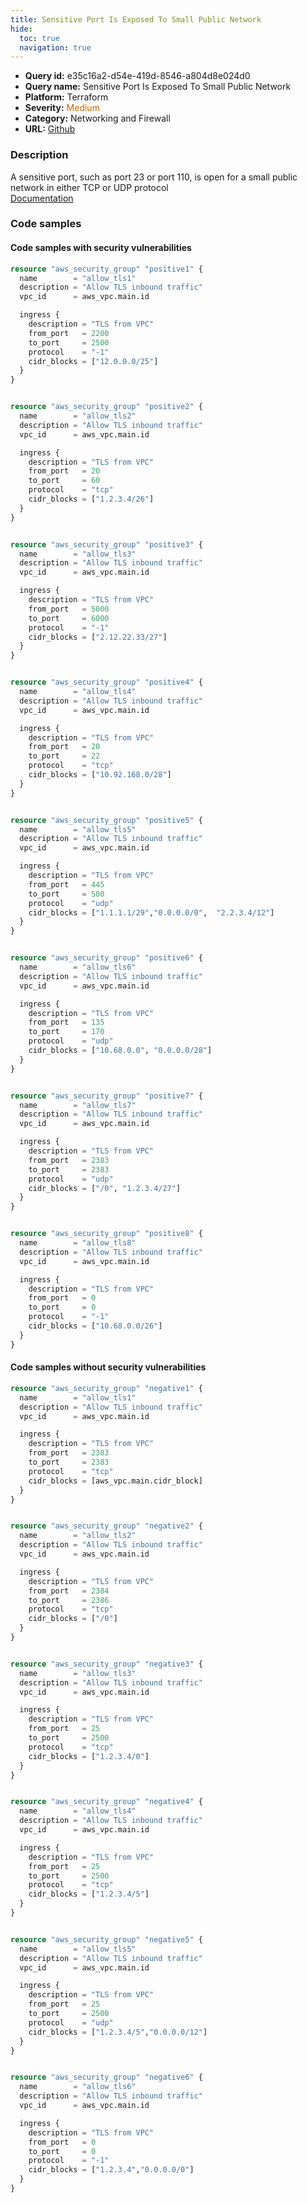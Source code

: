 ```yaml
---
title: Sensitive Port Is Exposed To Small Public Network
hide:
  toc: true
  navigation: true
---
```


<style>
  .highlight .hll {
    background-color: #ff171742;
  }
  .md-content {
    max-width: 1100px;
    margin: 0 auto;
  }
</style>

-   **Query id:** e35c16a2-d54e-419d-8546-a804d8e024d0
-   **Query name:** Sensitive Port Is Exposed To Small Public Network
-   **Platform:** Terraform
-   **Severity:** <span style="color:#C60">Medium</span>
-   **Category:** Networking and Firewall
-   **URL:** [Github](https://github.com/Checkmarx/kics/tree/master/assets/queries/terraform/aws/sensitive_port_is_exposed_to_small_public_network)

### Description
A sensitive port, such as port 23 or port 110, is open for a small public network in either TCP or UDP protocol<br>
[Documentation](https://registry.terraform.io/providers/hashicorp/aws/latest/docs/resources/security_group)

### Code samples
#### Code samples with security vulnerabilities
```tf title="Postitive test num. 1 - tf file" hl_lines="96 66 36 6 111 81 51 21"
resource "aws_security_group" "positive1" {
  name        = "allow_tls1"
  description = "Allow TLS inbound traffic"
  vpc_id      = aws_vpc.main.id

  ingress {
    description = "TLS from VPC"
    from_port   = 2200
    to_port     = 2500
    protocol    = "-1"
    cidr_blocks = ["12.0.0.0/25"]
  }
}


resource "aws_security_group" "positive2" {
  name        = "allow_tls2"
  description = "Allow TLS inbound traffic"
  vpc_id      = aws_vpc.main.id

  ingress {
    description = "TLS from VPC"
    from_port   = 20
    to_port     = 60
    protocol    = "tcp"
    cidr_blocks = ["1.2.3.4/26"]
  }
}


resource "aws_security_group" "positive3" {
  name        = "allow_tls3"
  description = "Allow TLS inbound traffic"
  vpc_id      = aws_vpc.main.id

  ingress {
    description = "TLS from VPC"
    from_port   = 5000
    to_port     = 6000
    protocol    = "-1"
    cidr_blocks = ["2.12.22.33/27"]
  }
}


resource "aws_security_group" "positive4" {
  name        = "allow_tls4"
  description = "Allow TLS inbound traffic"
  vpc_id      = aws_vpc.main.id

  ingress {
    description = "TLS from VPC"
    from_port   = 20
    to_port     = 22
    protocol    = "tcp"
    cidr_blocks = ["10.92.168.0/28"]
  }
}


resource "aws_security_group" "positive5" {
  name        = "allow_tls5"
  description = "Allow TLS inbound traffic"
  vpc_id      = aws_vpc.main.id

  ingress {
    description = "TLS from VPC"
    from_port   = 445
    to_port     = 500
    protocol    = "udp"
    cidr_blocks = ["1.1.1.1/29","0.0.0.0/0",  "2.2.3.4/12"]
  }
}


resource "aws_security_group" "positive6" {
  name        = "allow_tls6"
  description = "Allow TLS inbound traffic"
  vpc_id      = aws_vpc.main.id

  ingress {
    description = "TLS from VPC"
    from_port   = 135
    to_port     = 170
    protocol    = "udp"
    cidr_blocks = ["10.68.0.0", "0.0.0.0/28"]
  }
}


resource "aws_security_group" "positive7" {
  name        = "allow_tls7"
  description = "Allow TLS inbound traffic"
  vpc_id      = aws_vpc.main.id

  ingress {
    description = "TLS from VPC"
    from_port   = 2383
    to_port     = 2383
    protocol    = "udp"
    cidr_blocks = ["/0", "1.2.3.4/27"]
  }
}


resource "aws_security_group" "positive8" {
  name        = "allow_tls8"
  description = "Allow TLS inbound traffic"
  vpc_id      = aws_vpc.main.id

  ingress {
    description = "TLS from VPC"
    from_port   = 0
    to_port     = 0
    protocol    = "-1"
    cidr_blocks = ["10.68.0.0/26"]
  }
}

```


#### Code samples without security vulnerabilities
```tf title="Negative test num. 1 - tf file"
resource "aws_security_group" "negative1" {
  name        = "allow_tls1"
  description = "Allow TLS inbound traffic"
  vpc_id      = aws_vpc.main.id

  ingress {
    description = "TLS from VPC"
    from_port   = 2383
    to_port     = 2383
    protocol    = "tcp"
    cidr_blocks = [aws_vpc.main.cidr_block]
  }
}


resource "aws_security_group" "negative2" {
  name        = "allow_tls2"
  description = "Allow TLS inbound traffic"
  vpc_id      = aws_vpc.main.id

  ingress {
    description = "TLS from VPC"
    from_port   = 2384
    to_port     = 2386
    protocol    = "tcp"
    cidr_blocks = ["/0"]
  }
}


resource "aws_security_group" "negative3" {
  name        = "allow_tls3"
  description = "Allow TLS inbound traffic"
  vpc_id      = aws_vpc.main.id

  ingress {
    description = "TLS from VPC"
    from_port   = 25
    to_port     = 2500
    protocol    = "tcp"
    cidr_blocks = ["1.2.3.4/0"]
  }
}


resource "aws_security_group" "negative4" {
  name        = "allow_tls4"
  description = "Allow TLS inbound traffic"
  vpc_id      = aws_vpc.main.id

  ingress {
    description = "TLS from VPC"
    from_port   = 25
    to_port     = 2500
    protocol    = "tcp"
    cidr_blocks = ["1.2.3.4/5"]
  }
}


resource "aws_security_group" "negative5" {
  name        = "allow_tls5"
  description = "Allow TLS inbound traffic"
  vpc_id      = aws_vpc.main.id

  ingress {
    description = "TLS from VPC"
    from_port   = 25
    to_port     = 2500
    protocol    = "udp"
    cidr_blocks = ["1.2.3.4/5","0.0.0.0/12"]
  }
}


resource "aws_security_group" "negative6" {
  name        = "allow_tls6"
  description = "Allow TLS inbound traffic"
  vpc_id      = aws_vpc.main.id

  ingress {
    description = "TLS from VPC"
    from_port   = 0
    to_port     = 0
    protocol    = "-1"
    cidr_blocks = ["1.2.3.4","0.0.0.0/0"]
  }
}
```
